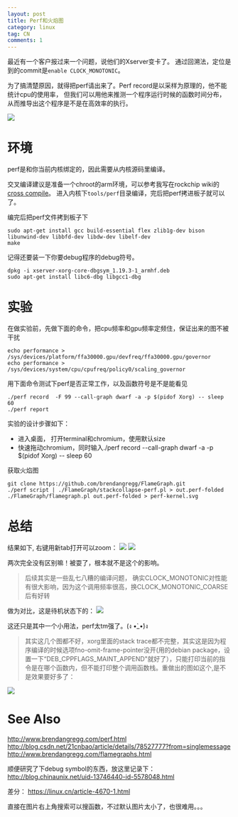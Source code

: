 ```yaml
---
layout: post
title: Perf和火焰图
category: linux
tag: CN
comments: 1
---
```


最近有一个客户报过来一个问题，说他们的Xserver变卡了。
通过回溯法，定位是到的commit是`enable CLOCK_MONOTONIC`。

为了搞清楚原因，就得把perf请出来了。Perf record是以采样为原理的，他不能统计cpu的使用率，
但我们可以用他来推测一个程序运行时候的函数时间分布，从而推导出这个程序是不是在高效率的执行。

![](http://i.imgur.com/pKopgkk.png)

# 环境
perf是和你当前内核绑定的，因此需要从内核源码里编译。

交叉编译建议是准备一个chroot的arm环境，可以参考我写在rockchip wiki的[cross compile](http://opensource.rock-chips.com/wiki_Cross_Compile)。
进入内核下`tools/perf`目录编译，完后把perf拷进板子就可以了。

编完后把perf文件拷到板子下
```
sudo apt-get install gcc build-essential flex zlib1g-dev bison libunwind-dev libbfd-dev libdw-dev libelf-dev
make
```

记得还要装一下你要debug程序的debug符号。
```
dpkg -i xserver-xorg-core-dbgsym_1.19.3-1_armhf.deb
sudo apt-get install libc6-dbg libgcc1-dbg
```

# 实验
在做实验前，先做下面的命令，把cpu频率和gpu频率定频住，保证出来的图不被干扰
```
echo performance > /sys/devices/platform/ffa30000.gpu/devfreq/ffa30000.gpu/governor
echo performance > /sys/devices/system/cpu/cpufreq/policy0/scaling_governor
```

用下面命令测试下perf是否正常工作，以及函数符号是不是能看见
```
./perf record  -F 99 --call-graph dwarf -a -p $(pidof Xorg) -- sleep 60 
./perf report
```

实验的设计步骤如下：
* 进入桌面， 打开terminal和chromium，使用默认size
* 快速拖动chromium，同时输入./perf record --call-graph dwarf -a -p $(pidof Xorg) -- sleep 60


获取火焰图
```
git clone https://github.com/brendangregg/FlameGraph.git
./perf script | ./FlameGraph/stackcollapse-perf.pl > out.perf-folded
./FlameGraph/flamegraph.pl out.perf-folded > perf-kernel.svg
```

# 总结
结果如下, 右键用新tab打开可以zoom：
<img src="http://coding.iotwrt.com/images/quick.svg">
<img src="http://coding.iotwrt.com/images/slow.svg">

两次完全没有区别嘛！被耍了，根本就不是这个的影响。
> 后续其实是一些乱七八糟的编译问题， 确实CLOCK_MONOTONIC对性能有很大影响，因为这个调用频率很高，换CLOCK_MONOTONIC_COARSE后有好转


做为对比，这是待机状态下的：
<img src="http://coding.iotwrt.com/images/normal.svg">

这还只是其中一个小用法，perf太tm强了。(ง •̀_•́)ง  

> 其实这几个图都不好，xorg里面的stack trace都不完整，其实这是因为程序编译的时候选项fno-omit-frame-pointer没开(用的debian package，设置一下“DEB_CPPFLAGS_MAINT_APPEND"就好了），只能打印当前的指令是在哪个函数内，但不能打印整个调用函数栈。重做出的图如这个,是不是效果要好多了：

<img src="http://coding.iotwrt.com/images/better.svg">

# See Also

http://www.brendangregg.com/perf.html  
http://blog.csdn.net/21cnbao/article/details/78527777?from=singlemessage  
http://www.brendangregg.com/flamegraphs.html  

顺便研究了下debug symbol的东西，放这里记录下：  
http://blog.chinaunix.net/uid-13746440-id-5578048.html

差分：
https://linux.cn/article-4670-1.html

直接在图片右上角搜索可以搜函数，不过默认图片太小了，也很难用。。。
